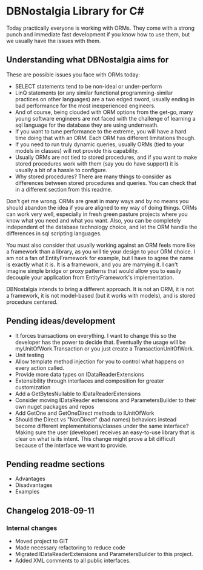 # DBNostalgia Library for C#

Today practically everyone is working with ORMs. They come with a strong punch and immediate fast development if you know how to use them, but we usually have the issues with them.

## Understanding what DBNostalgia aims for

These are possible issues you face with ORMs today:

* SELECT statements tend to be non-ideal or under-perform
* LinQ statements (or any similar functional programming-similar practices on other languages) are a two edged sword, usually ending in bad performance for the most inexperienced engineers.
* And of course, being clouded with ORM options from the get-go, many young software engineers are not faced with the challenge of learning a sql language for the database they are using underneath.
* If you want to tune performance to the extreme, you will have a hard time doing that with an ORM. Each ORM has different limitations though.
* If you need to run truly dynamic queries, usually ORMs (tied to your models in classes) will not provide this capability.
* Usually ORMs are not tied to stored procedures, and if you want to make stored procedures work with them (say you do have support) it is usually a bit of a hassle to configure.
* Why stored procedures? There are many things to consider as differences between stored procedures and queries. You can check that in a different section from this readme.

Don't get me wrong. ORMs are great in many ways and by no means you should abandon the idea if you are aligned to my way of doing things. ORMs can work very well, especially in fresh green pasture projects where you know what you need and what you want. Also, you can be completely independent of the database technology choice, and let the ORM handle the differences in sql scripting languages.

You must also consider that usually working against an ORM feels more like a framework than a library, as you will tie your design to your ORM choice. I am not a fan of EntityFramework for example, but I have to agree the name is exactly what it is. It is a framework, and you are marrying it. I can't imagine simple bridge or proxy patterns that would allow you to easily decouple your application from EntityFramework's implementation.

DBNostalgia intends to bring a different approach. It is not an ORM, it is not a framework, it is not model-based (but it works with models), and is stored procedure centered.

## Pending ideas/development

* It forces transactions on everything. I want to change this so the developer has the power to decide that. Eventually the usage will be myUnitOfWork.Transaction or you just create a TransactionUnitOfWork.
* Unit testing
* Allow template method injection for you to control what happens on every action called.
* Provide more data types on IDataReaderExtensions
* Extensibility through interfaces and composition for greater customization
* Add a GetBytesNullable to IDataReaderExtensions
* Consider moving IDataReader extensions and ParametersBuilder to their own nuget packages and repos
* Add GetOne and GetOneDirect methods to IUnitOfWork
* Should the Direct vs "NonDirect" (bad names) behaviors instead become different implementations/classes under the same interface? Making sure the user (developer) receives an easy-to-use library that is clear on what is its intent. This change might prove a bit difficult because of the interface we want to provide.

## Pending readme sections

* Advantages
* Disadvantages
* Examples

## Changelog 2018-09-11

### Internal changes
* Moved project to GIT
* Made necessary refactoring to reduce code
* Migrated IDataReaderExtensions and ParametersBuilder to this project.
* Added XML comments to all public interfaces.